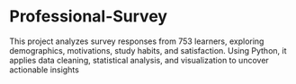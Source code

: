 # Professional-Survey
This project analyzes survey responses from 753 learners, exploring demographics, motivations, study habits, and satisfaction. Using Python, it applies data cleaning, statistical analysis, and visualization to uncover actionable insights
